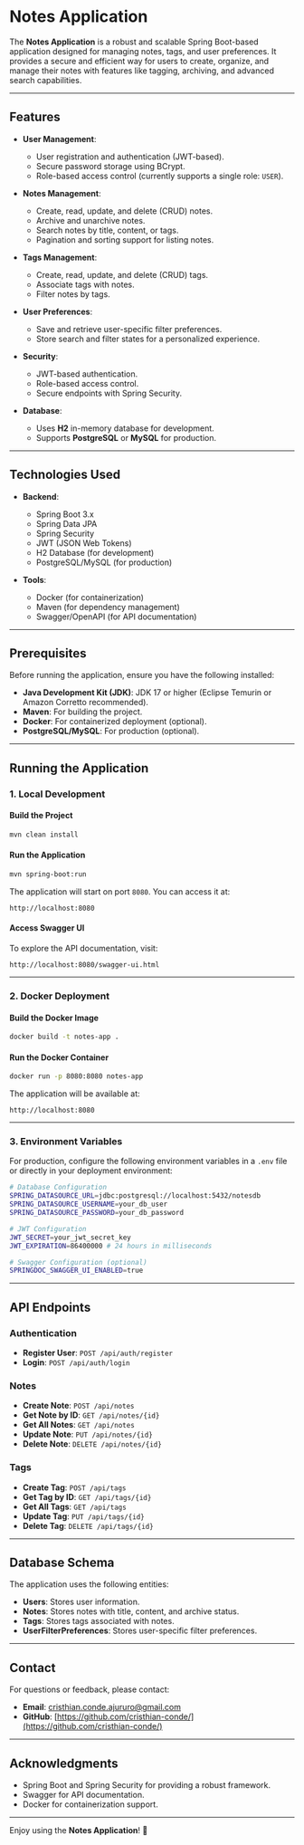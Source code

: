 # Notes Application

The **Notes Application** is a robust and scalable Spring Boot-based application designed for managing notes, tags, and user preferences. It provides a secure and efficient way for users to create, organize, and manage their notes with features like tagging, archiving, and advanced search capabilities.

---

## Features

- **User Management**:
  - User registration and authentication (JWT-based).
  - Secure password storage using BCrypt.
  - Role-based access control (currently supports a single role: `USER`).

- **Notes Management**:
  - Create, read, update, and delete (CRUD) notes.
  - Archive and unarchive notes.
  - Search notes by title, content, or tags.
  - Pagination and sorting support for listing notes.

- **Tags Management**:
  - Create, read, update, and delete (CRUD) tags.
  - Associate tags with notes.
  - Filter notes by tags.

- **User Preferences**:
  - Save and retrieve user-specific filter preferences.
  - Store search and filter states for a personalized experience.

- **Security**:
  - JWT-based authentication.
  - Role-based access control.
  - Secure endpoints with Spring Security.

- **Database**:
  - Uses **H2** in-memory database for development.
  - Supports **PostgreSQL** or **MySQL** for production.

---

## Technologies Used

- **Backend**:
  - Spring Boot 3.x
  - Spring Data JPA
  - Spring Security
  - JWT (JSON Web Tokens)
  - H2 Database (for development)
  - PostgreSQL/MySQL (for production)

- **Tools**:
  - Docker (for containerization)
  - Maven (for dependency management)
  - Swagger/OpenAPI (for API documentation)

---

## Prerequisites

Before running the application, ensure you have the following installed:

- **Java Development Kit (JDK)**: JDK 17 or higher (Eclipse Temurin or Amazon Corretto recommended).
- **Maven**: For building the project.
- **Docker**: For containerized deployment (optional).
- **PostgreSQL/MySQL**: For production (optional).

---

## Running the Application

### 1. **Local Development**

#### Build the Project
```bash
mvn clean install
```

#### Run the Application
```bash
mvn spring-boot:run
```

The application will start on port `8080`. You can access it at:
```
http://localhost:8080
```

#### Access Swagger UI
To explore the API documentation, visit:
```
http://localhost:8080/swagger-ui.html
```

---

### 2. **Docker Deployment**

#### Build the Docker Image
```bash
docker build -t notes-app .
```

#### Run the Docker Container
```bash
docker run -p 8080:8080 notes-app
```

The application will be available at:
```
http://localhost:8080
```

---

### 3. **Environment Variables**

For production, configure the following environment variables in a `.env` file or directly in your deployment environment:

```bash
# Database Configuration
SPRING_DATASOURCE_URL=jdbc:postgresql://localhost:5432/notesdb
SPRING_DATASOURCE_USERNAME=your_db_user
SPRING_DATASOURCE_PASSWORD=your_db_password

# JWT Configuration
JWT_SECRET=your_jwt_secret_key
JWT_EXPIRATION=86400000 # 24 hours in milliseconds

# Swagger Configuration (optional)
SPRINGDOC_SWAGGER_UI_ENABLED=true
```

---

## API Endpoints

### Authentication
- **Register User**: `POST /api/auth/register`
- **Login**: `POST /api/auth/login`

### Notes
- **Create Note**: `POST /api/notes`
- **Get Note by ID**: `GET /api/notes/{id}`
- **Get All Notes**: `GET /api/notes`
- **Update Note**: `PUT /api/notes/{id}`
- **Delete Note**: `DELETE /api/notes/{id}`

### Tags
- **Create Tag**: `POST /api/tags`
- **Get Tag by ID**: `GET /api/tags/{id}`
- **Get All Tags**: `GET /api/tags`
- **Update Tag**: `PUT /api/tags/{id}`
- **Delete Tag**: `DELETE /api/tags/{id}`

---

## Database Schema

The application uses the following entities:

- **Users**: Stores user information.
- **Notes**: Stores notes with title, content, and archive status.
- **Tags**: Stores tags associated with notes.
- **UserFilterPreferences**: Stores user-specific filter preferences.

---

## Contact

For questions or feedback, please contact:
- **Email**: [cristhian.conde.ajururo@gmail.com](mailto:cristhian.conde.ajururo@gmail.com)
- **GitHub**: [https://github.com/cristhian-conde/](https://github.com/cristhian-conde/)

---

## Acknowledgments

- Spring Boot and Spring Security for providing a robust framework.
- Swagger for API documentation.
- Docker for containerization support.

---

Enjoy using the **Notes Application**! 🚀